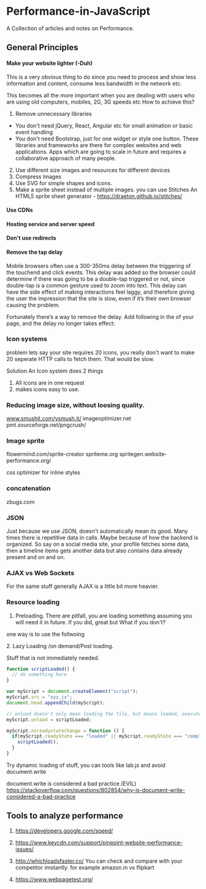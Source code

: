 # Performance-in-JavaScript
A Collection of articles and notes on Performance.

## General Principles
#### Make your website lighter (-Duh)
This is a very obvious thing to do since you need to process and show less information and content, consume less bandwidth in the network etc.

This becomes all the more important when you are dealing with users who are using old computers, mobiles, 2G, 3G speeds etc
How to achieve this?
1. Remove unnecessary libraries
 - You don't need jQuery, React, Angular etc for small animation or basic event handling
 - You don't need Bootstrap, just for one widget or style one button. These libraries and frameworks are there for complex websites and web applications. Apps which are going to scale in future and requires a collaborative approach of many people.

2. Use different size images and resources for different devices
3. Compress Images
4. Use SVG for simple shapes and icons.
5. Make a sprite sheet instead of multiple images.
    you can use Stitches An HTML5 sprite sheet generator - https://draeton.github.io/stitches/

#### Use CDNs

#### Hosting service and server speed

#### Don't use redirects

#### Remove the tap delay
Mobile browsers often use a 300-350ms delay between the triggering of the touchend and click events. This delay was added so the browser could determine if there was going to be a double-tap triggered or not, since double-tap is a common gesture used to zoom into text. This delay can have the side effect of making interactions feel laggy, and therefore giving the user the impression that the site is slow, even if it’s their own browser causing the problem.

Fortunately there’s a way to remove the delay. Add following in the <head> of your page, and the delay no longer takes effect:

<meta name="viewport" content="width=device-width">


### Icon systems
problem
lets say your site requires 20 icons, you really don't want to make 20 seperate HTTP calls to fetch them. That would be slow.

Solution
An Icon system does 2 things
1. All icons are in one request
2. makes icons easy to use.

### Reducing image size, without loosing quality.
www.smushit.com/ysmush.it/
imageoptimizer.net
pmt.sourceforge.net/pngcrush/

### Image sprite
flowermind.com/sprite-creator
spriteme.org
spritegen.website-performance.org/

css optimizer for inline styles

### concatenation
zbugs.com

### JSON
Just because we use JSON, doesn't automatically mean its good.
Many times there is repetitive data in calls. Maybe because of how the backend is organized.
So say on a social media site, your profile fetches some data, then a timeline items gets another data but also contains data already present and on and on.

### AJAX vs Web Sockets
For the same stuff generally AJAX is a little bit more heavier.

### Resource loading
1. Preloading.
There are pitfall, you are loading something assuming you will need it in future. If you did, great but What if you don't?

one way is to use the follwoing

<link rel="prefetch" href="something.jpg">
2.  Lazy Loading /on demand/Post loading.

Stuff that is not immediately needed.

```js
function scriptLoaded() {
  // do something here
}

var myScript = document.createElement("script");
myScript.src = "xyz.js";
document.head.appendChild(myScript);

// onload doesn't only mean loading the file, but means loaded, executed and done.
myScript.onload = scriptLoaded;

myScript.onreadystatechange = function () {
  if(myScript.readyState === "loaded" || myScript.readyState === "complete") {
    scriptLoaded();
  }
}

```

Try dynamic loading of stuff, you can tools like lab.js and avoid document.write

document.write is considered a bad practice.(EVIL)
https://stackoverflow.com/questions/802854/why-is-document-write-considered-a-bad-practice

## Tools to analyze performance

1. https://developers.google.com/speed/

2. https://www.keycdn.com/support/pinpoint-website-performance-issues/

3. http://whichloadsfaster.co/
You can check and compare with your competitor imstantly. for example amazon.in vs flipkart

4. https://www.webpagetest.org/
